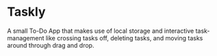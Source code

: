 # Taskly
A small To-Do App that makes use of local storage and interactive task-management like crossing tasks off, deleting tasks, and moving tasks around through drag and drop.
